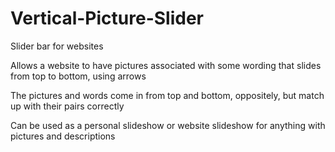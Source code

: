 # Vertical-Picture-Slider

Slider bar for websites

Allows a website to have pictures associated with some wording that slides from top to bottom, using arrows

The pictures and words come in from top and bottom, oppositely, but match up with their pairs correctly

Can be used as a personal slideshow or website slideshow for anything with pictures and descriptions
